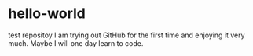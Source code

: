 # hello-world
test repositoy
I am trying out GitHub for the first time and enjoying it very much. Maybe I will one day learn to code.
